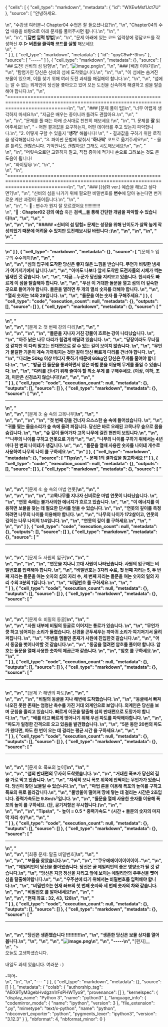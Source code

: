 {
 "cells": [
  {
   "cell_type": "markdown",
   "metadata": {
    "id": "WXEwMsfUct7U"
   },
   "source": [
    "안녕하세요.<br><br>\n",
    "수강생 여러분~! Chapter04 수업은 잘 들으셨나요?\n",
    "\n",
    "Chapter04의 수업 내용을 바탕으로 아래 문제를 풀어주시면 됩니다.\n",
    "\n",
    "<br>\n",
    "\n",
    "[**답변 입력 방법**]\n",
    "\n",
    "문제 아래에 있는 코드 입력창에 정답코드를 작성하신 후  __▷ 버튼을 클릭해 코드를 실행__ 해보세요<br>\n",
    "<br>"
      ]
  },
  {
   "cell_type": "markdown",
   "metadata": {
    "id": "qoyC9wF-3hvs"
   },
   "source": [
    "-----"
   ]
  },
  {
   "cell_type": "markdown",
   "metadata": {},
   "source": [
    "## 도전! 신비의 섬 탐험\n",
    "\n",
    "![image.png](https://media.cnn.com/api/v1/images/stellar/prod/180219103122-zanzibar-and-its-islands-mnemba-a-view-from-the-sky-mnemba-island-lodge.jpg?q=w_1600,h_900,x_0,y_0,c_fill/h_447)\n",
    "\n",
    "### [배경 이야기]\n",
    "\n",
    "탐험가인 당신은 신비의 섬에 도착했습니다.\n",
    "\n",
    "\n",
    "이 섬에는 숨겨진 보물이 있으며, 이를 찾기 위해 여러 도전 과제를 해결해야 합니다.\n",
    "\n",
    "\n",
    "섬에는 알 수 없는 외계인이 당신을 쫓아오고 있어 모든 도전을 신속하게 해결하고 섬을 탈출해야 합니다.\n",
    "\n",
    "=================================================================================================================================\n",
    "\n",
    "### [문제 풀이 팁]\n",
    "너무 어렵게 생각하지 마세요!\n",
    "지금은 배우는 중이니까 틀려도 괜찮아요.\n",
    "\n",
    "<br>\n",
    "\n",
    "문제를 풀 때는 아래 순서대로 천천히 해보세요 !\n",
    "\n",
    "1. 문제를 __잘__ 읽어주세요! \n",
    "    - 어떤 결과값을 요구하는지, 어떤 데이터를 주고 있는지 파악합니다.\n",
    "2.  어떻게 구할 수 있을지 __'생각'__ 해봅니다! \n",
    "    - 결과값을 구하기 위한 로직을 생각해봅니다.\n",
    "3. 파이썬 문법에 맞춰서 __'하나씩'__ 코드로 옮겨주세요!\n",
    "    - 물론 틀려도 괜찮습니다. 기억안나도 괜찮아요! 그래도 시도해보세요!\n",
    "\n",
    "<br>\n",
    "\n",
    "머릿속으로만 고민하지 말고, 직접 종이에 적거나 손으로 그려보는 것도 큰 도움이 됩니다! <br>\n",
    "화이팅😃  \n",
    "\n",
    "<br>\n",
    "\n",
    "=================================================================================================================================\n",
    "\n",
    "### [(심화 ver.) 예습을 해보고 싶다면?]\n",
    "\n",
    "신비의 섬을 나가기 위해 필요한 비밀번호를 **변수**에 담아 놓는다면 번거로운 계산 과정이 줄어듭니다.\n",
    "\n",
    "<br>\n",
    "\n",
    "- 🐣 : 변수가 뭔지 잘 모르겠어요 !!!!!!!!!!!!<br>\n",
    "💁 : __Chapter02 강의 예습__ 혹은 __검색__을 통해 간단한 개념을 파악할 수 있습니다!\n",
    "\n",
    "\n",
    "<br>\n",
    "\n",
    "\n",
    "##### __<신비의 섬 탐험> 문제는 성장을 위해 난이도가 살짝 높게 작성되었기 때문에 어려울 수 있지만 도전해보시길 바랍니다 :)__\n",
    "\n",
    "\n",
    "\n",
    "<br>\n",
    "<hr/>\n"
   ]
  },
  {
   "cell_type": "markdown",
   "metadata": {},
   "source": [
    "__[문제 1: 입구의 수수께끼]__\n",
    "\n",
    "<br>\n",
    "\n",
    "섬의 입구에 도착한 당신은 좋지 않은 느낌을 받습니다. 무언가 비릿한 냄새가 여기저기에서 납니다.\n",
    "\n",
    "아마도 나보다 앞서 도착한 도전자들의 시체가 썩는 냄새인 것 같습니다. \n",
    "\n",
    "지금...누군가 당신을 지켜보고 있습니다. 한시라도 빠르게 이 섬을 탈출해야 합니다. \n",
    "\n",
    "우선 이 거대한 돌문을 열고 섬의 더 깊숙한 곳으로 들어가야 합니다. 돌문을 열려면 두 개의 열쇠 숫자를 더해야 합니다. \n",
    "\n",
    "열쇠 숫자는 14와 29입니다. \n",
    "\n",
    "__돌문을 여는 숫자__ 를 구해주세요."
  ]
  },
  {
   "cell_type": "code",
   "execution_count": null,
   "metadata": {},
   "outputs": [],
   "source": []
  },
  {
   "cell_type": "markdown",
   "metadata": {},
   "source": [
    "<hr/>\n",
    "<br>\n",
    "\n",
    "__[문제 2: 첫 번째 강의 다리]__\n",
    "\n",
    "<br>\n",
    "\n",
    "\n",
    "\n",
    "돌문을 지나자 거친 강물이 흐르는 강이 나타났습니다. \n",
    "\n",
    "아주 낡은 나무 다리가 힘겹게 메달려 있습니다. \n",
    "\n",
    "당장이라도 무너질 것 같지만 이 다리 말고는 반대편으로 갈 수 있는 길이 보이지 않습니다. \n",
    "\n",
    "무언가 불길한 기운이 계속 가까워지는 것만 같아 당신 빠르게 다리를 건너야 합니다. \n",
    "\n",
    "다리는 50kg 이상 버티지 못하기 때문에 68kg인 당신은 무게를 줄여야 합니다.\n",
    "\n",
    "방금 전 돌문을 통과하면서 얻은 마법 룬을 이용해 무게를 줄일 수 있습니다. \n",
    "\n",
    "다리를 건너기 위해 줄여야 할 __최소 무게__ 를 구해주세요. (이상, 이하, 초과, 미만은 신경쓰지 않습니다!)\n",
    "\n",
    "\n",
    "<br>"
   ]
  },
  {
   "cell_type": "code",
   "execution_count": null,
   "metadata": {},
   "outputs": [],
   "source": []
  },
  {
   "cell_type": "markdown",
   "metadata": {},
   "source": [
    "\n",
    "<hr/>\n",
    "<br>\n",
    "\n",
    "__[문제 3: 숲 속의 고목나무]__\n",
    "\n",
    "<br>\n",
    "\n",
    "\n",
    "\n",
    "첫 번째 강을 건너자 으스스한 숲 속에 들어섰습니다. \n",
    "\n",
    "귀를 찢는 울음소리가 숲 속에 울려 퍼집니다. 당신은 바로 오래된 고목나무 숲으로 몸을 숨깁니다. \n",
    "\n",
    "숲 깊이 들어가자 고목 나무에 걸린 현판이 보입니다.\n",
    "\n",
    "\"나무의 나이를 구하고 연못으로 가라\"\n",
    "\n",
    "나무의 나이를 구하기 위해서는 4년마다 한 번의 나이테가 생깁니다. \n",
    "\n",
    "돌문을 열때 사용한 숫자를 나이테 개수로 사용하여 __나무의 나이__ 를 구하세요.\n",
    "\n"
   ]
  },
  {
   "cell_type": "markdown",
   "metadata": {},
   "source": [
    "__Tips__\n",
    "- 문제 1의 결과값을 참고하세요 !"
   ]
  },
  {
   "cell_type": "code",
   "execution_count": null,
   "metadata": {},
   "outputs": [],
   "source": []
  },
  {
   "cell_type": "markdown",
   "metadata": {},
   "source": [
    "<hr/><br>\n",
    "\n",
    "__[문제 4: 숲 속의 마법 연못]__\n",
    "\n",
    "<br>\n",
    "\n",
    "\n",
    "\n",
    "고목나무를 지나자 신비로운 마법 연못이 나타났습니다. \n",
    "\n",
    "연못 속에는 불가사의한 에너지가 흐르고 있습니다. \n",
    "\n",
    "이 에너지를 이용하면 보물을 찾는 데 필요한 단서를 얻을 수 있습니다. \n",
    "\n",
    "연못의 깊이를 측정하려면 나무의 나이를 이용해야 합니다. \n",
    "\n",
    "나무의 나이가 172살이고, 연못의 깊이는 나무 나이의 1/4입니다. \n",
    "\n",
    "__연못의 깊이__ 를 구하세요.\n",
    "\n",
    "<br>\n",
    "\n"
   ]
  },
  {
   "cell_type": "code",
   "execution_count": null,
   "metadata": {},
   "outputs": [],
   "source": []
  },
  {
   "cell_type": "markdown",
   "metadata": {},
   "source": [
    "<hr/><br>\n",
    "\n",
    "__[문제 5: 사원의 입구]__\n",
    "\n",
    "<br>\n",
    "\n",
    "\n",
    "\n",
    "연못을 지나니 고대 사원이 나타났습니다. 사원의 입구에는 비밀번호를 입력해야 합니다. \n",
    "\n",
    "비밀번호는 3자리 수로, 첫 번째 자리는 5, 두 번째 자리는 돌문을 여는 숫자의 십의 자리 수, 세 번째 자리는 돌문을 여는 숫자의 일의 자리 수의 3분의 1입니다. \n",
    "\n",
    "__비밀번호__ 를 구하세요.\n",
    "\n",
    "<br>"
   ]
  },
  {
   "cell_type": "code",
   "execution_count": null,
   "metadata": {},
   "outputs": [],
   "source": []
  },
  {
   "cell_type": "markdown",
   "metadata": {},
   "source": [
    "<hr/><br>\n",
    "\n",
    "__[문제 6: 비밀의 동굴]__\n",
    "\n",
    "<br>\n",
    "\n",
    "사원 내부에 비밀의 동굴로 이어지는 통로가 있습니다. \n",
    "\n",
    "무언가 쿵 하고 넘어지는 소리가 들렸습니다. 신경을 곤두세우는 까마귀 소리가 여기저기서 울려 퍼집니다. \n",
    "\n",
    "주변을 멤돌던 존재가 사원에 진입한것 같습니다.\n",
    "\n",
    "어서 동굴을 벗어나야할 것 같습니다.\n",
    "\n",
    "동굴을 열려면 암호를 풀어야 합니다. 암호는 돌문을 열때 사용한 숫자의 제곱근과 같습니다. \n",
    "\n",
    "__암호__ 를 구하세요.\n",
    "\n",
    "<br>"
   ]
  },
  {
   "cell_type": "code",
   "execution_count": null,
   "metadata": {},
   "outputs": [],
   "source": []
  },
  {
   "cell_type": "markdown",
   "metadata": {},
   "source": [
    "<hr/><br>\n",
    "\n",
    "__[문제 7: 해변의 파도]__\n",
    "\n",
    "<br>\n",
    "\n",
    "\n",
    "비밀의 동굴을 지나 해변에 도착했습니다. \n",
    "\n",
    "동굴에서 빠져나오진 못한 존재는 엄청난 촉수를 가진 거대 외계인으로 보입니다. 외계인은 당신을 보며 군침을 흘리고 있습니다. 빠르게 이곳을 탈출해 섬의 반대편으로 도망가야 합니다.\n",
    "\n",
    "배를 타고 빠르게 벗어나기 위해 우선 파도를 파악해야합니다. \n",
    "\n",
    "파도가 일정한 간격으로 오고 있음을 발견했습니다. \n",
    "\n",
    "5분 동안 20번의 파도가 왔다면, 파도 한 번이 오는 데 걸리는 __평균 시간__ 을 구하세요.\n",
    "\n",
    "<br>"
   ]
  },
  {
   "cell_type": "code",
   "execution_count": null,
   "metadata": {},
   "outputs": [],
   "source": []
  },
  {
   "cell_type": "markdown",
   "metadata": {},
   "source": [
    "<hr/><br>\n",
    "\n",
    "__[문제 8: 폭포의 높이]__\n",
    "\n",
    "<br>\n",
    "\n",
    "섬의 반대편의 무사히 도착했습니다. \n",
    "\n",
    "거대한 폭포가 당신의 길을 가로 막고 있습니다. \n",
    "\n",
    "자세히 보니 폭포 위쪽에 반짝이는 무언가가 있습니다. 당신이 찾던 보물일 수 있습니다.\n",
    "\n",
    "마법 룬을 이용해 폭포의 높이를 구하고 폭포의 위로 올라갑니다.\n",
    "\n",
    "물방울이 떨어져 땅에 닿는 데 걸리는 시간은 2초입니다. 중력가속도는 9.8m/s²입니다. \n",
    "\n",
    "돌문을 열때 사용한 숫자를 이용해 __폭포의 높이__ 를 구하세요. (단, 공기저항은 무시합니다.)\n",
    "\n",
    "<br>\n",
    "\n",
    "\n",
    "__Tips__\n",
    "- 높이 = 0.5 * 중력가속도 * (시간 + 돌문의 숫자의 마지막 자리 수)²\n",
    "\n",
    "<br>"
   ]
  },
  {
   "cell_type": "code",
   "execution_count": null,
   "metadata": {},
   "outputs": [],
   "source": []
  },
  {
   "cell_type": "markdown",
   "metadata": {},
   "source": [
    "<hr/>\n",
    "<br>\n",
    "\n",
    "__[최종 문제: 탈출 비밀번호]__\n",
    "\n",
    "<br>\n",
    "\n",
    "보물을 찾았습니다.\n",
    "\n",
    "\n",
    "\"쿠우에에이이이이이이..\"\n",
    "\n",
    "\n",
    "에일리언이 당신을 쫓아왔습니다. 당신은 곧 에일리언의 좋은 영양소가 될 것 같습니다.\n",
    "\n",
    "당신은 지금 정신을 차리고 앞에 보이는 에일리언의 우주선을 뻇어 섬을 탈출해야합니다.\n",
    "\n",
    "우주선에 타기 위해서는 비밀번호를 입력해야 합니다.\n",
    "\n",
    "비밀번호는 현재 좌표의 첫 번째 숫자와 세 번째 숫자의 차와 같습니다. \n",
    "\n",
    "__비밀번호__ 를 알아내세요!\n",
    "\n",
    "<br>\n",
    "\n",
    "현재 좌표 : 32, 43, 128\n",
    "\n",
    "<br>"
   ]
  },
  {
   "cell_type": "code",
   "execution_count": null,
   "metadata": {},
   "outputs": [],
   "source": []
  },
  {
   "cell_type": "markdown",
   "metadata": {},
   "source": [
    "<hr/><br>\n",
    "\n",
    "당신은 생존했습니다 !!!!!!!!!!\n",
    "\n",
    "생존한 당신은 보물 상자를 열어봅니다.\n",
    "\n",
    "\n",
    "\n",
    "![image.png](https://t1.daumcdn.net/brunch/service/user/f2nO/image/5kAK9UfcMgaAGLdejuEuAoS0Hos.jpg)\n",
    "\n",
    "-----\n",
    "__[편지]__ <br>\n",
    ">  <br> 오늘도 고생하셨습니다.<br><br> 내일도 과제 있습니다. 여러분 : )<br><br>-파머-<br> \n",
    "\n",
    "\n",
    "--- "
   ]
  },
  {
   "cell_type": "markdown",
   "metadata": {},
   "source": []
  }
 ],
 "metadata": {
  "colab": {
   "authorship_tag": "ABX9TyM3gebHvdgzn1rFsPHWTyo9",
   "provenance": []
  },
  "kernelspec": {
   "display_name": "Python 3",
   "name": "python3"
  },
  "language_info": {
   "codemirror_mode": {
    "name": "ipython",
    "version": 3
   },
   "file_extension": ".py",
   "mimetype": "text/x-python",
   "name": "python",
   "nbconvert_exporter": "python",
   "pygments_lexer": "ipython3",
   "version": "3.12.3"
  }
 },
 "nbformat": 4,
 "nbformat_minor": 0
}
